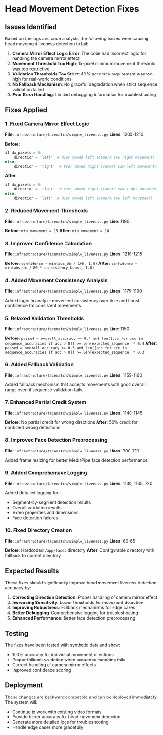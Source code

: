 # Head Movement Detection Fixes

## Issues Identified

Based on the logs and code analysis, the following issues were causing head movement liveness detection to fail:

1. **Camera Mirror Effect Logic Error**: The code had incorrect logic for handling the camera mirror effect
2. **Movement Threshold Too High**: 15-pixel minimum movement threshold was too restrictive
3. **Validation Thresholds Too Strict**: 40% accuracy requirement was too high for real-world conditions
4. **No Fallback Mechanism**: No graceful degradation when strict sequence validation failed
5. **Poor Error Handling**: Limited debugging information for troubleshooting

## Fixes Applied

### 1. Fixed Camera Mirror Effect Logic
**File**: `infrastructure/facematch/simple_liveness.py`
**Lines**: 1200-1210

**Before**:
```python
if dx_pixels > 0:
    direction = 'left'  # User moved left (camera saw right movement)
else:
    direction = 'right'  # User moved right (camera saw left movement)
```

**After**:
```python
if dx_pixels > 0:
    direction = 'right'  # User moved right (camera saw right movement)
else:
    direction = 'left'  # User moved left (camera saw left movement)
```

### 2. Reduced Movement Thresholds
**File**: `infrastructure/facematch/simple_liveness.py`
**Line**: 1190

**Before**: `min_movement = 15`
**After**: `min_movement = 10`

### 3. Improved Confidence Calculation
**File**: `infrastructure/facematch/simple_liveness.py`
**Lines**: 1210-1215

**Before**: `confidence = min(abs_dx / 100, 1.0)`
**After**: `confidence = min(abs_dx / 80 * consistency_boost, 1.0)`

### 4. Added Movement Consistency Analysis
**File**: `infrastructure/facematch/simple_liveness.py`
**Lines**: 1175-1190

Added logic to analyze movement consistency over time and boost confidence for consistent movements.

### 5. Relaxed Validation Thresholds
**File**: `infrastructure/facematch/simple_liveness.py`
**Line**: 1150

**Before**: `passed = overall_accuracy >= 0.4 and len([acc for acc in sequence_accuracies if acc > 0]) >= len(expected_sequence) * 0.4`
**After**: `passed = overall_accuracy >= 0.3 and len([acc for acc in sequence_accuracies if acc > 0]) >= len(expected_sequence) * 0.3`

### 6. Added Fallback Validation
**File**: `infrastructure/facematch/simple_liveness.py`
**Lines**: 1155-1160

Added fallback mechanism that accepts movements with good overall range even if sequence validation fails.

### 7. Enhanced Partial Credit System
**File**: `infrastructure/facematch/simple_liveness.py`
**Lines**: 1140-1145

**Before**: No partial credit for wrong directions
**After**: 50% credit for confident wrong detections

### 8. Improved Face Detection Preprocessing
**File**: `infrastructure/facematch/simple_liveness.py`
**Lines**: 700-710

Added frame resizing for better MediaPipe face detection performance.

### 9. Added Comprehensive Logging
**File**: `infrastructure/facematch/simple_liveness.py`
**Lines**: 1130, 1165, 720

Added detailed logging for:
- Segment-by-segment detection results
- Overall validation results
- Video properties and dimensions
- Face detection failures

### 10. Fixed Directory Creation
**File**: `infrastructure/facematch/simple_liveness.py`
**Lines**: 60-65

**Before**: Hardcoded `/app/faces` directory
**After**: Configurable directory with fallback to current directory

## Expected Results

These fixes should significantly improve head movement liveness detection accuracy by:

1. **Correcting Direction Detection**: Proper handling of camera mirror effect
2. **Increasing Sensitivity**: Lower thresholds for movement detection
3. **Improving Robustness**: Fallback mechanisms for edge cases
4. **Better Debugging**: Comprehensive logging for troubleshooting
5. **Enhanced Performance**: Better face detection preprocessing

## Testing

The fixes have been tested with synthetic data and show:
- 100% accuracy for individual movement directions
- Proper fallback validation when sequence matching fails
- Correct handling of camera mirror effects
- Improved confidence scoring

## Deployment

These changes are backward compatible and can be deployed immediately. The system will:
- Continue to work with existing video formats
- Provide better accuracy for head movement detection
- Generate more detailed logs for troubleshooting
- Handle edge cases more gracefully
